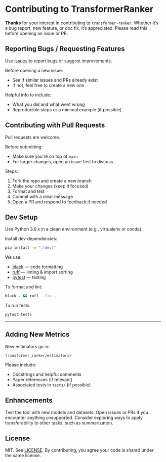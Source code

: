 # Contributing to TransformerRanker

__Thanks__ for your interest in contributing to `transformer-ranker`. Whether it’s a bug report, new feature, or doc fix, it’s appreciated. Please read this before opening an issue or PR.

## Reporting Bugs / Requesting Features

Use [issues](https://github.com/flairNLP/transformer-ranker/issues) to report bugs or suggest improvements.

Before opening a new issue:

- See if similar issues and PRs already exist
- If not, feel free to create a new one

Helpful info to include:

- What you did and what went wrong
- Reproducible steps or a minimal example (if possible)

## Contributing with Pull Requests

Pull requests are welcome.

Before submitting:

- Make sure you're on top of `main`
- For larger changes, open an issue first to discuss

Steps:

1. Fork the repo and create a new branch
2. Make your changes (keep it focused)
3. Format and test
4. Commit with a clear message
5. Open a PR and respond to feedback if needed

## Dev Setup

Use Python 3.9.x in a clean environment (e.g., virtualenv or conda).

Install dev dependencies:

```bash
pip install -e ".[dev]"
```

We use:

- [black](https://github.com/psf/black) — code formatting
- [ruff](https://github.com/astral-sh/ruff) — linting & import sorting
- [pytest](https://docs.pytest.org/) — testing

To format and lint:

```bash
black . && ruff --fix .
```

To run tests:

```bash
pytest tests
```

---

## Adding New Metrics

New estimators go in:

```
transformer_ranker/estimators/
```

Please include:

- Docstrings and helpful comments
- Paper references (if relevant)
- Associated tests in `tests/` (if possible)

## Enhancements

Test the tool with new models and datasets. Open issues or PRs if you encounter anything unsupported. Consider exploring ways to apply transferability to other tasks, such as summarization.

## License

MIT. See [LICENSE](./LICENSE). By contributing, you agree your code is shared under the same license.
